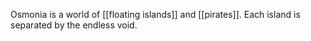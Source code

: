 Osmonia is a world of [[floating islands]] and [[pirates]]. Each island is separated by the endless void. 